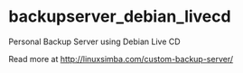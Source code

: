 # backupserver_debian_livecd
Personal Backup Server using Debian Live CD

Read more at http://linuxsimba.com/custom-backup-server/
